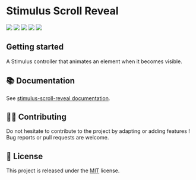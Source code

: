 # Stimulus Scroll Reveal

[![](https://img.shields.io/npm/dt/stimulus-scroll-reveal.svg)](https://www.npmjs.com/package/stimulus-scroll-reveal)
[![](https://img.shields.io/npm/v/stimulus-scroll-reveal.svg)](https://www.npmjs.com/package/stimulus-scroll-reveal)
[![](https://github.com/stimulus-components/stimulus-scroll-reveal/workflows/Lint/badge.svg)](https://github.com/stimulus-components/stimulus-scroll-reveal)
[![](https://github.com/stimulus-components/stimulus-scroll-reveal/workflows/Test/badge.svg)](https://github.com/stimulus-components/stimulus-scroll-reveal)
[![](https://img.shields.io/github/license/stimulus-components/stimulus-scroll-reveal.svg)](https://github.com/stimulus-components/stimulus-scroll-reveal)

## Getting started

A Stimulus controller that animates an element when it becomes visible.

## 📚 Documentation

See [stimulus-scroll-reveal documentation](https://www.stimulus-components.com/docs/stimulus-scroll-reveal/).

## 👷‍♂️ Contributing

Do not hesitate to contribute to the project by adapting or adding features ! Bug reports or pull requests are welcome.

## 📝 License

This project is released under the [MIT](http://opensource.org/licenses/MIT) license.
